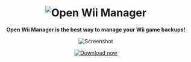 <h1 align=center>

<img src="https://service.jonaskohl.de/assets/de/jonaskohl/owm/_images/_logo.png" alt="Open Wii Manager">

</h1>

<p align=center>
<strong>Open Wii Manager is the best way to manage your Wii game backups!</strong>
</p>

<p align=center>
<img src="https://owm.jonaskohl.de/img/owm_screenshot3.png" alt="Screenshot">
</p>

<p align=center>
<a href="https://owm.jonaskohl.de/"><img src="https://service.jonaskohl.de/assets/de/jonaskohl/owm/_images/Download%20now.png" alt="Download now"></a>
</p>

